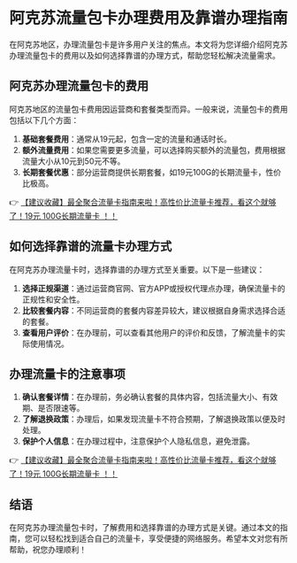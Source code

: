 # 阿克苏流量包卡办理费用及靠谱办理指南

在阿克苏地区，办理流量包卡是许多用户关注的焦点。本文将为您详细介绍阿克苏办理流量包卡的费用以及如何选择靠谱的办理方式，帮助您轻松解决流量需求。

## 阿克苏办理流量包卡的费用

阿克苏地区的流量包卡费用因运营商和套餐类型而异。一般来说，流量包卡的费用包括以下几个方面：

1. **基础套餐费用**：通常从19元起，包含一定的流量和通话时长。
2. **额外流量费用**：如果您需要更多流量，可以选择购买额外的流量包，费用根据流量大小从10元到50元不等。
3. **长期套餐优惠**：部分运营商提供长期套餐，如19元100G的长期流量卡，性价比极高。

👉 [【建议收藏】最全聚合流量卡指南来啦！高性价比流量卡推荐，看这个就够了！19元 100G长期流量卡 ！！](https://bit.ly/Liuliangka)

## 如何选择靠谱的流量卡办理方式

在阿克苏办理流量卡时，选择靠谱的办理方式至关重要。以下是一些建议：

1. **选择正规渠道**：通过运营商官网、官方APP或授权代理点办理，确保流量卡的正规性和安全性。
2. **比较套餐内容**：不同运营商的套餐内容差异较大，建议根据自身需求选择合适的套餐。
3. **查看用户评价**：在办理前，可以查看其他用户的评价和反馈，了解流量卡的实际使用情况。

## 办理流量卡的注意事项

1. **确认套餐详情**：在办理前，务必确认套餐的具体内容，包括流量大小、有效期、是否限速等。
2. **了解退换政策**：办理后，如果发现流量卡不符合预期，了解退换政策以便及时处理。
3. **保护个人信息**：在办理过程中，注意保护个人隐私信息，避免泄露。

👉 [【建议收藏】最全聚合流量卡指南来啦！高性价比流量卡推荐，看这个就够了！19元 100G长期流量卡 ！！](https://bit.ly/Liuliangka)

## 结语

在阿克苏办理流量包卡时，了解费用和选择靠谱的办理方式是关键。通过本文的指南，您可以轻松找到适合自己的流量卡，享受便捷的网络服务。希望本文对您有所帮助，祝您办理顺利！